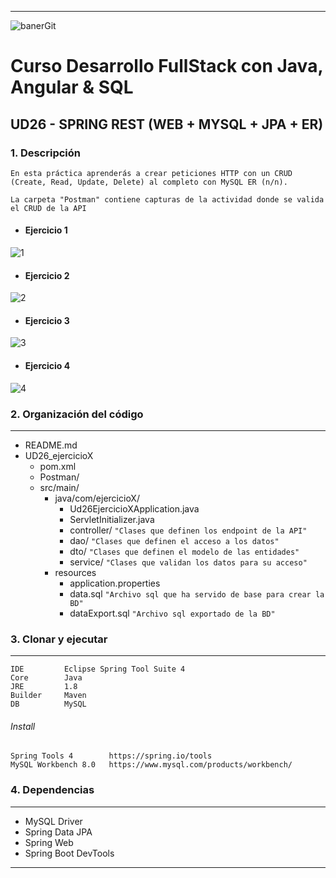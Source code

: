 ***
![banerGit](https://user-images.githubusercontent.com/22893383/107159880-121e0b80-6993-11eb-92e3-1efd1d8f4dba.PNG)

# Curso Desarrollo FullStack con Java, Angular & SQL

## UD26 - SPRING REST (WEB + MYSQL + JPA + ER)


### 1. Descripción
```
En esta práctica aprenderás a crear peticiones HTTP con un CRUD 
(Create, Read, Update, Delete) al completo con MySQL ER (n/n).
``` 

```
La carpeta "Postman" contiene capturas de la actividad donde se valida el CRUD de la API
```

- #### Ejercicio 1
![1](https://user-images.githubusercontent.com/22893383/111074372-e5559a80-84e2-11eb-809b-99b4c02490f3.PNG)

- #### Ejercicio 2
![2](https://user-images.githubusercontent.com/22893383/111074374-e5ee3100-84e2-11eb-9e49-302ac61794dd.PNG)

- #### Ejercicio 3
![3](https://user-images.githubusercontent.com/22893383/111074377-e686c780-84e2-11eb-8393-d431a7bef0be.PNG)

- #### Ejercicio 4
![4](https://user-images.githubusercontent.com/22893383/111074378-e71f5e00-84e2-11eb-9f89-b63053ea563f.PNG)


### 2. Organización del código
***
- README.md
- UD26_ejercicioX
  - pom.xml
  - Postman/
  - src/main/
    - java/com/ejercicioX/
      - Ud26EjercicioXApplication.java
      - ServletInitializer.java
      - controller/ ``"Clases que definen los endpoint de la API"``
      - dao/ ``"Clases que definen el acceso a los datos"``
      - dto/ ``"Clases que definen el modelo de las entidades"``
      - service/ ``"Clases que validan los datos para su acceso"``
    - resources
      - application.properties
      - data.sql ``"Archivo sql que ha servido de base para crear la BD"``
      - dataExport.sql ``"Archivo sql exportado de la BD"``


### 3. Clonar y ejecutar
***
```
IDE         Eclipse Spring Tool Suite 4
Core        Java            
JRE         1.8
Builder     Maven
DB          MySQL
```

###### Install
```
Spring Tools 4        https://spring.io/tools
MySQL Workbench 8.0   https://www.mysql.com/products/workbench/       
```

### 4. Dependencias
***

- MySQL Driver
- Spring Data JPA
- Spring Web
- Spring Boot DevTools

***
